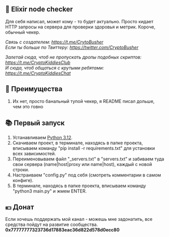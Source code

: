 ## 🚀 Elixir node checker
Для себя написал, может кому - то будет актуально. Просто кидает HTTP запросы на сервера для проверки здоровья и метрик. Короче, обычный чекер.

<i>Связь с создателем: https://t.me/CrytoBusher</i> <br>
<i>Если ты больше по Твиттеру: https://twitter.com/CryptoBusher</i> <br>

<i>Залетай сюда, чтоб не пропускать дропы подобных скриптов: https://t.me/CryptoKiddiesClub</i> <br>
<i>И сюда, чтоб общаться с крутыми ребятами: https://t.me/CryptoKiddiesChat</i> <br>

## 🤔 Преимущества
1. Их нет, просто банальный тупой чекер, я README писал дольше, чем это говно

## 📚 Первый запуск
1. Устанавливаем [Python 3.12](https://www.python.org/downloads/).
2. Скачиваем проект, в терминале, находясь в папке проекта, вписываем команду "pip install -r requirements.txt" для установки всех зависимостей.
3. Переименовываем файл "_servers.txt" в "servers.txt" и забиваем туда свои сервера (name|host|proxy или name|host), каждый с новой строки.
4. Настраиваем "config.py" под себя (смотреть комментарии в самом конфиге).
5. В терминале, находясь в папке проекта, вписываем команду "python3 main.py" и жмем ENTER.

## 💴 Донат
Если хочешь поддержать мой канал - можешь мне задонатить, все средства пойдут на развитие сообщества.
<b>0x77777777323736d17883eac36d822d578d0ecc80<b>